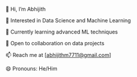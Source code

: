 👋 Hi, I’m Abhijith

👀 Interested in Data Science and Machine Learning

🌱 Currently learning advanced ML techniques

💞️ Open to collaboration on data projects

📫 Reach me at [abhijithm7711@gmail.com]

😄 Pronouns: He/Him

